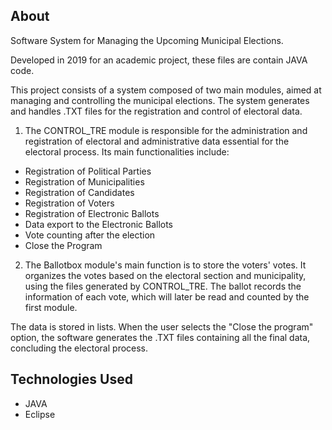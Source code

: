 ## About

Software System for Managing the Upcoming Municipal Elections.

Developed in 2019 for an academic project, these files are contain JAVA code.

This project consists of a system composed of two main modules, aimed at managing and controlling the municipal elections. The system generates and handles .TXT files for the registration and control of electoral data.

1. The CONTROL_TRE module is responsible for the administration and registration of electoral and administrative data essential for the electoral process. Its main functionalities include:

- Registration of Political Parties
- Registration of Municipalities
- Registration of Candidates
- Registration of Voters
- Registration of Electronic Ballots
- Data export to the Electronic Ballots
- Vote counting after the election
- Close the Program

2. The Ballotbox module's main function is to store the voters' votes. It organizes the votes based on the electoral section and municipality, using the files generated by CONTROL_TRE. The ballot records the information of each vote, which will later be read and counted by the first module.

The data is stored in lists. When the user selects the "Close the program" option, the software generates the .TXT files containing all the final data, concluding the electoral process.

## Technologies Used

- JAVA
- Eclipse
